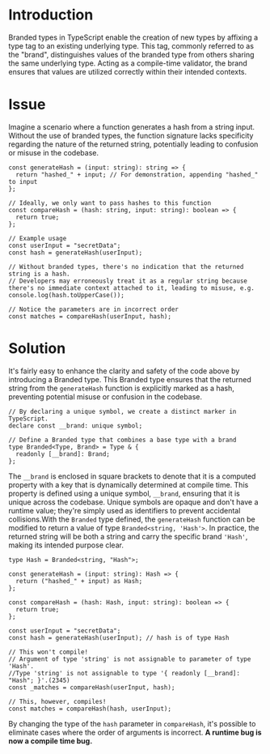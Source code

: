 # Introduction

Branded types in TypeScript enable the creation of new types by affixing a type tag to an existing underlying type. This tag, commonly referred to as the "brand", distinguishes values of the branded type from others sharing the same underlying type. Acting as a compile-time validator, the brand ensures that values are utilized correctly within their intended contexts.

# Issue

Imagine a scenario where a function generates a hash from a string input. Without the use of branded types, the function signature lacks specificity regarding the nature of the returned string, potentially leading to confusion or misuse in the codebase.

```
const generateHash = (input: string): string => {
  return "hashed_" + input; // For demonstration, appending "hashed_" to input
};

// Ideally, we only want to pass hashes to this function
const compareHash = (hash: string, input: string): boolean => {
  return true;
};

// Example usage
const userInput = "secretData";
const hash = generateHash(userInput);

// Without branded types, there's no indication that the returned string is a hash.
// Developers may erroneously treat it as a regular string because there's no immediate context attached to it, leading to misuse, e.g.
console.log(hash.toUpperCase());

// Notice the parameters are in incorrect order
const matches = compareHash(userInput, hash);
```

# Solution

It's fairly easy to enhance the clarity and safety of the code above by introducing a Branded type. This Branded type ensures that the returned string from the `generateHash` function is explicitly marked as a hash, preventing potential misuse or confusion in the codebase.

```
// By declaring a unique symbol, we create a distinct marker in TypeScript.
declare const __brand: unique symbol;

// Define a Branded type that combines a base type with a brand
type Branded<Type, Brand> = Type & {
  readonly [__brand]: Brand;
};
```

The `__brand` is enclosed in square brackets to denote that it is a computed property with a key that is dynamically determined at compile time. This property is defined using a unique symbol, `__brand`, ensuring that it is unique across the codebase. Unique symbols are opaque and don't have a runtime value; they're simply used as identifiers to prevent accidental collisions.With the `Branded` type defined, the `generateHash` function can be modified to return a value of type `Branded<string, 'Hash'>`. In practice, the returned string will be both a string and carry the specific brand `'Hash'`, making its intended purpose clear.

```
type Hash = Branded<string, "Hash">;

const generateHash = (input: string): Hash => {
  return ("hashed_" + input) as Hash;
};

const compareHash = (hash: Hash, input: string): boolean => {
  return true;
};

const userInput = "secretData";
const hash = generateHash(userInput); // hash is of type Hash

// This won't compile!
// Argument of type 'string' is not assignable to parameter of type 'Hash'.
//Type 'string' is not assignable to type '{ readonly [__brand]: "Hash"; }'.(2345)
const _matches = compareHash(userInput, hash);

// This, however, compiles!
const matches = compareHash(hash, userInput);
```

By changing the type of the `hash` parameter in `compareHash`, it's possible to eliminate cases where the order of arguments is incorrect. **A runtime bug is now a compile time bug.**
